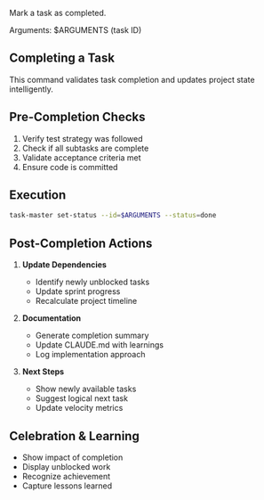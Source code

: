 Mark a task as completed.

Arguments: $ARGUMENTS (task ID)

## Completing a Task

This command validates task completion and updates project state intelligently.

## Pre-Completion Checks

1. Verify test strategy was followed
2. Check if all subtasks are complete
3. Validate acceptance criteria met
4. Ensure code is committed

## Execution

```bash
task-master set-status --id=$ARGUMENTS --status=done
```

## Post-Completion Actions

1. **Update Dependencies**
   - Identify newly unblocked tasks
   - Update sprint progress
   - Recalculate project timeline

2. **Documentation**
   - Generate completion summary
   - Update CLAUDE.md with learnings
   - Log implementation approach

3. **Next Steps**
   - Show newly available tasks
   - Suggest logical next task
   - Update velocity metrics

## Celebration & Learning

- Show impact of completion
- Display unblocked work
- Recognize achievement
- Capture lessons learned
